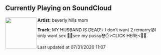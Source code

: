 ## Currently Playing on SoundCloud

[<img align="left" width="100" src="https://i1.sndcdn.com/avatars-000620010048-nnx16m-t50x50.jpg">](https://soundcloud.com/beverlyhillsmom/my-husband-is-deadi-dont-want-2-remarryi-only-want-sex-see-my-pussyclick-here)

**Artist**: beverly hills mom 

**Track**: MY HUSBAND IS DEAD!💀 I don’t want 2 remarry😓I only want sex 👀😝see my pussy😳✋>CLICK HERE<🤭😉

Last updated at 07/31/2020 11:07
